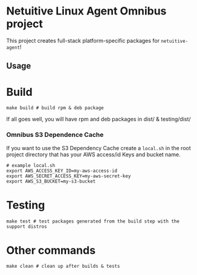 Netuitive Linux Agent Omnibus project
===============================
This project creates full-stack platform-specific packages for
`netuitive-agent`!


Usage
-----


# Build

    make build # build rpm & deb package


If all goes well, you will have rpm and deb packages in dist/ & testing/dist/

### Omnibus S3 Dependence Cache
If you want to use the S3 Dependency Cache create a ```local.sh``` in the root project
directory that has your AWS access/id Keys and bucket name.

    # example local.sh
    export AWS_ACCESS_KEY_ID=my-aws-access-id
    export AWS_SECRET_ACCESS_KEY=my-aws-secret-key
    export AWS_S3_BUCKET=my-s3-bucket


# Testing

    make test # test packages generated from the build step with the support distros

# Other commands

    make clean # clean up after builds & tests

